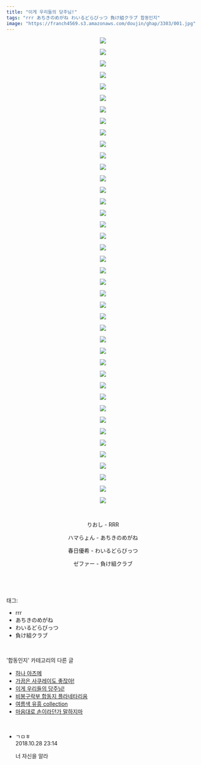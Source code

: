 ```yaml
---
title: "이게 우리들의 당주님!"
tags: "rrr あちきのめがね わいるどらびっつ 負け組クラブ 합동인지"
image: "https://franch4569.s3.amazonaws.com/doujin/ghap/3303/001.jpg"
---
```

<div class="article">
<p style="text-align: center; clear: none; float: none;"><img src="{{ site.imgserver2 }}/ghap/3303/001.jpg"/></p>
<p style="text-align: center; clear: none; float: none;"><img src="{{ site.imgserver2 }}/ghap/3303/002.jpg"/></p>
<p style="text-align: center; clear: none; float: none;"><img src="{{ site.imgserver2 }}/ghap/3303/003.jpg"/></p>
<p style="text-align: center; clear: none; float: none;"><img src="{{ site.imgserver2 }}/ghap/3303/004.jpg"/></p>
<p style="text-align: center; clear: none; float: none;"><img src="{{ site.imgserver2 }}/ghap/3303/005.jpg"/></p>
<p style="text-align: center; clear: none; float: none;"><img src="{{ site.imgserver2 }}/ghap/3303/006.jpg"/></p>
<p style="text-align: center; clear: none; float: none;"><img src="{{ site.imgserver2 }}/ghap/3303/007.jpg"/></p>
<p style="text-align: center; clear: none; float: none;"><img src="{{ site.imgserver2 }}/ghap/3303/008.jpg"/></p>
<p style="text-align: center; clear: none; float: none;"><img src="{{ site.imgserver2 }}/ghap/3303/009.jpg"/></p>
<p style="text-align: center; clear: none; float: none;"><img src="{{ site.imgserver2 }}/ghap/3303/010.jpg"/></p>
<p style="text-align: center; clear: none; float: none;"><img src="{{ site.imgserver2 }}/ghap/3303/011.jpg"/></p>
<p style="text-align: center; clear: none; float: none;"><img src="{{ site.imgserver2 }}/ghap/3303/012.jpg"/></p>
<p style="text-align: center; clear: none; float: none;"><img src="{{ site.imgserver2 }}/ghap/3303/013.jpg"/></p>
<p style="text-align: center; clear: none; float: none;"><img src="{{ site.imgserver2 }}/ghap/3303/014.jpg"/></p>
<p style="text-align: center; clear: none; float: none;"><img src="{{ site.imgserver2 }}/ghap/3303/015.jpg"/></p>
<p style="text-align: center; clear: none; float: none;"><img src="{{ site.imgserver2 }}/ghap/3303/016.jpg"/></p>
<p style="text-align: center; clear: none; float: none;"><img src="{{ site.imgserver2 }}/ghap/3303/017.jpg"/></p>
<p style="text-align: center; clear: none; float: none;"><img src="{{ site.imgserver2 }}/ghap/3303/018.jpg"/></p>
<p style="text-align: center; clear: none; float: none;"><img src="{{ site.imgserver2 }}/ghap/3303/019.jpg"/></p>
<p style="text-align: center; clear: none; float: none;"><img src="{{ site.imgserver2 }}/ghap/3303/020.jpg"/></p>
<p style="text-align: center; clear: none; float: none;"><img src="{{ site.imgserver2 }}/ghap/3303/021.jpg"/></p>
<p style="text-align: center; clear: none; float: none;"><img src="{{ site.imgserver2 }}/ghap/3303/022.jpg"/></p>
<p style="text-align: center; clear: none; float: none;"><img src="{{ site.imgserver2 }}/ghap/3303/023.jpg"/></p>
<p style="text-align: center; clear: none; float: none;"><img src="{{ site.imgserver2 }}/ghap/3303/024.jpg"/></p>
<p style="text-align: center; clear: none; float: none;"><img src="{{ site.imgserver2 }}/ghap/3303/025.jpg"/></p>
<p style="text-align: center; clear: none; float: none;"><img src="{{ site.imgserver2 }}/ghap/3303/026.jpg"/></p>
<p style="text-align: center; clear: none; float: none;"><img src="{{ site.imgserver2 }}/ghap/3303/027.jpg"/></p>
<p style="text-align: center; clear: none; float: none;"><img src="{{ site.imgserver2 }}/ghap/3303/028.jpg"/></p>
<p style="text-align: center; clear: none; float: none;"><img src="{{ site.imgserver2 }}/ghap/3303/029.jpg"/></p>
<p style="text-align: center; clear: none; float: none;"><img src="{{ site.imgserver2 }}/ghap/3303/030.jpg"/></p>
<p style="text-align: center; clear: none; float: none;"><img src="{{ site.imgserver2 }}/ghap/3303/031.jpg"/></p>
<p style="text-align: center; clear: none; float: none;"><img src="{{ site.imgserver2 }}/ghap/3303/032.jpg"/></p>
<p style="text-align: center; clear: none; float: none;"><img src="{{ site.imgserver2 }}/ghap/3303/033.jpg"/></p>
<p style="text-align: center; clear: none; float: none;"><img src="{{ site.imgserver2 }}/ghap/3303/034.jpg"/></p>
<p style="text-align: center; clear: none; float: none;"><img src="{{ site.imgserver2 }}/ghap/3303/035.jpg"/></p>
<p style="text-align: center; clear: none; float: none;"><img src="{{ site.imgserver2 }}/ghap/3303/036.jpg"/></p>
<p style="text-align: center; clear: none; float: none;"><img src="{{ site.imgserver2 }}/ghap/3303/037.jpg"/></p>
<p style="text-align: center; clear: none; float: none;"><img src="{{ site.imgserver2 }}/ghap/3303/038.jpg"/></p>
<p style="text-align: center; clear: none; float: none;"><img src="{{ site.imgserver2 }}/ghap/3303/039.jpg"/></p>
<p style="text-align: center; clear: none; float: none;"><img src="{{ site.imgserver2 }}/ghap/3303/040.jpg"/></p>
<p style="text-align: center; clear: none; float: none;"><img src="{{ site.imgserver2 }}/ghap/3303/041.jpg"/></p>
<p style="text-align: center; clear: none; float: none;"><br/></p>
<p style="text-align: center; clear: none; float: none;">りおし - RRR</p>
<p style="text-align: center; clear: none; float: none;">ハマらょん - あちきのめがね</p>
<p style="text-align: center; clear: none; float: none;">春日優希 - わいるどらびっつ</p>
<p style="text-align: center; clear: none; float: none;">ゼファー - 負け組クラブ</p>
<p><br/></p>
</div><br/>
<div class="tagTrail">
<p>태그: </p>
<ul>
<li>rrr</li>
<li>あちきのめがね</li>
<li>わいるどらびっつ</li>
<li>負け組クラブ</li>
</ul>
</div><br/>
<div class="another">
<p>'합동인지' 카테고리의 다른 글</p>
<ul>
<li><a href="/ghap_3315">하나 아츠메</a></li>
<li><a href="/ghap_3304">가끔은 사쿠레이도 좋잖아!</a></li>
<li><a href="/ghap_3303">이게 우리들의 당주님!</a></li>
<li><a href="/ghap_3247">비봉구락부 합동지 플라네타리움</a></li>
<li><a href="/ghap_3246">여름색 유흥 collection</a></li>
<li><a href="/ghap_3206">마음대로 손이라던가 말하지마</a></li>
</ul>
</div><br/>
<div class="cb_module cb_fluid">
<div class="cb_wrt cb_profile">
<div class="comment">
<ul>
<li class="cb_thumb_off" id="comment15364095">
<div class="cb_comment_area">
<div class="cb_info_area">
<div class="cb_section">
<span class="cb_nick_name">ㄱㅁㅎ</span>
</div>
<div class="cb_section">
<span class="cb_date">2018.10.28 23:14 </span>
</div>
</div>
<div class="cb_dsc_comment">
<p class="cb_dsc">
											너 자신을 알라
										</p>
</div>
</div></li>
</ul>
</div>
</div><!-- commentList close -->
</div><br/>
